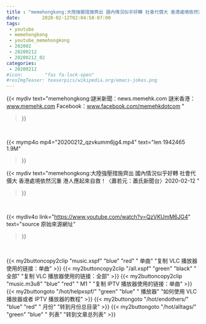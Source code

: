 ```yaml
---
title : "memehongkong:大陸強壓措施齊出 國內情況似乎好轉 社會代價大 香港處境依然沉重 港人應起來自救！〈蕭若元：蕭氏新聞台〉2020-02-12 "
date:        2020-02-12T02:04:58-07:00
tags:
 - youtube
 - memehongkong
 - youtube_memehongkong
 - 202002
 - 20200212
 - 20200212_02
categories:
 - 20200212
#icon:        "fas fa-lock-open"
#resImgTeaser: teaserpics/wikipedia.org/emacs-jokes.png
---
```


{{< mydiv text="memehongkong:謎米新聞：news.memehk.com 謎米香港： www.memehk.com Facebook：www.facebook.com/memehkdotcom "
>}}
<br>


{{< mymp4o mp4="20200212_qzvkumm6jg4.mp4"
text="len 1942465    1.9M"
>}}


{{< mydiv text="memehongkong:大陸強壓措施齊出 國內情況似乎好轉 社會代價大 香港處境依然沉重 港人應起來自救！〈蕭若元：蕭氏新聞台〉2020-02-12 "
>}}
<br>

{{< mydiv4o link="https://www.youtube.com/watch?v=QzVKUmM6JG4"
text="source 原始來源網址"
>}}


<br>



{{< my2buttoncopy2clip "music.xspf"        "blue"   "red"    " 单曲"  "复制 VLC 播放器使用的链接：单曲" >}} {{< my2buttoncopy2clip "/all.xspf"         "green"  "black"  " 全部"  "复制 VLC 播放器使用的链接：全部" >}} {{< my2buttoncopy2clip "music.m3u8"        "blue"   "red"    " M1 "    "复制 IPTV 播放器使用的链接：单曲" >}} {{< my2buttongoto      "/hot/helpxspf/"    "green"  "blue"   " 播放器" "如何使用 VLC 播放器或者 IPTV 播放器的教程" >}} {{< my2buttongoto      "/hot/endothers/"   "blue"   "red"    " 月份"   "转到月份总目录" >}} {{< my2buttongoto      "/hot/alltags/"     "green"  "blue"   " 列表"   "转到文章总列表" >}} 
